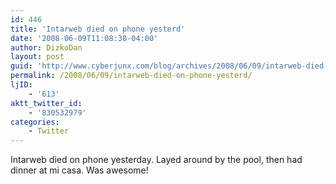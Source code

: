 ```yaml
---
id: 446
title: 'Intarweb died on phone yesterd'
date: '2008-06-09T11:08:38-04:00'
author: DizkoDan
layout: post
guid: 'http://www.cyberjunx.com/blog/archives/2008/06/09/intarweb-died-on-phone-yesterd/'
permalink: /2008/06/09/intarweb-died-on-phone-yesterd/
ljID:
    - '613'
aktt_twitter_id:
    - '830532979'
categories:
    - Twitter
---
```


Intarweb died on phone yesterday. Layed around by the pool, then had dinner at mi casa. Was awesome!